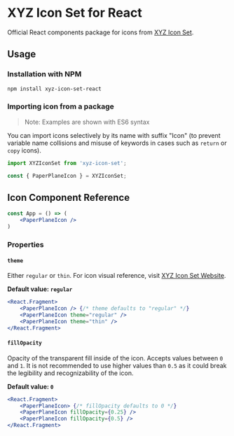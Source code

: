 # XYZ Icon Set for React

Official React components package for icons from [XYZ Icon Set](https://github.com/bartaxyz/xyz-icon-set).

### 

## Usage

### Installation with NPM

```bash
npm install xyz-icon-set-react
```

### Importing icon from a package

> Note: Examples are shown with ES6 syntax

You can import icons selectively by its name with suffix "Icon" (to prevent variable name collisions and misuse of keywords in cases such as `return` or `copy` icons).

```typescript
import XYZIconSet from 'xyz-icon-set';

const { PaperPlaneIcon } = XYZIconSet;
```



## Icon Component Reference

```jsx
const App = () => (
    <PaperPlaneIcon />
)
```



### Properties

#### `theme`

Either `regular` or `thin`. For icon visual reference, visit [XYZ Icon Set Website](https://ondrejbarta.xyz/xyz-icon-set).

**Default value: `regular`**

```jsx
<React.Fragment>
    <PaperPlaneIcon /> {/* theme defaults to "regular" */}
    <PaperPlaneIcon theme="regular" />
    <PaperPlaneIcon theme="thin" />
</React.Fragment>
```



#### `fillOpacity`

Opacity of the transparent fill inside of the icon. Accepts values between `0` and `1`. It is not recommended to use higher values than `0.5` as it could break the legibility and recognizability of the icon.

**Default value: `0`**

```jsx
<React.Fragment>
    <PaperPlaneIcon> {/* fillOpacity defaults to 0 */}
    <PaperPlaneIcon fillOpacity={0.25} />
    <PaperPlaneIcon fillOpacity={0.5} />
</React.Fragment>
```